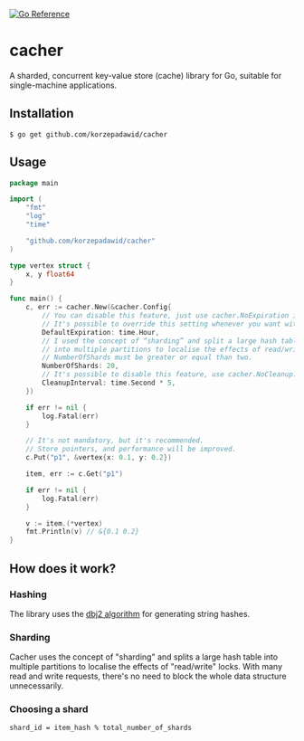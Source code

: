 [![Go Reference](https://pkg.go.dev/badge/github.com/korzepadawid/cacher.svg)](https://pkg.go.dev/github.com/korzepadawid/cacher)
# cacher
A sharded, concurrent key-value store (cache) library for Go, suitable for single-machine applications.

## Installation
```shell
$ go get github.com/korzepadawid/cacher 
```

## Usage
```go
package main

import (
	"fmt"
	"log"
	"time"

	"github.com/korzepadawid/cacher"
)

type vertex struct {
	x, y float64
}

func main() {
	c, err := cacher.New(&cacher.Config{
		// You can disable this feature, just use cacher.NoExpiration instead.
		// It's possible to override this setting whenever you want with PutWithExpiration().
		DefaultExpiration: time.Hour,
		// I used the concept of “sharding” and split a large hash table
		// into multiple partitions to localise the effects of read/write locks.
		// NumberOfShards must be greater or equal than two.
		NumberOfShards: 20,
		// It's possible to disable this feature, use cacher.NoCleanup.
		CleanupInterval: time.Second * 5,
	})

	if err != nil {
		log.Fatal(err)
	}

	// It's not mandatory, but it's recommended.
	// Store pointers, and performance will be improved.
	c.Put("p1", &vertex{x: 0.1, y: 0.2})

	item, err := c.Get("p1")

	if err != nil {
		log.Fatal(err)
	}

	v := item.(*vertex)
	fmt.Println(v) // &{0.1 0.2}
}
```
## How does it work?

### Hashing
The library uses the [dbj2 algorithm](http://www.cse.yorku.ca/~oz/hash.html) for generating string hashes.

### Sharding

Cacher uses the concept of "sharding" and splits a large hash table into multiple partitions to localise the effects of 
"read/write" locks. With many read and write requests, there's no need to block the whole data structure unnecessarily.

### Choosing a shard
`shard_id = item_hash % total_number_of_shards`
